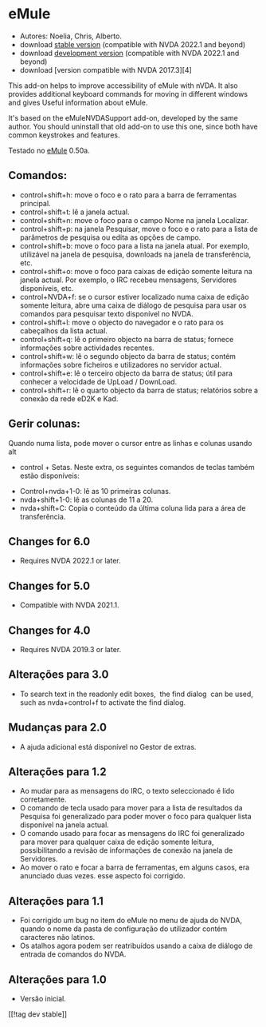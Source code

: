 # eMule #

*	Autores: Noelia, Chris, Alberto.
*	download [stable version][1] (compatible with NVDA 2022.1 and beyond)
*	download [development version][3] (compatible with NVDA 2022.1 and beyond)
*	download [version compatible with NVDA 2017.3][4]

This add-on helps to improve accessibility of eMule with nVDA.  It also
provides additional keyboard commands for moving in different windows and
gives Useful information about eMule.

It's based on the eMuleNVDASupport add-on, developed by the same author. You
should uninstall that old add-on to use this one, since both have common
keystrokes and features.

Testado no [eMule][2] 0.50a.

## Comandos: ##

*	control+shift+h: move o foco e o rato para a barra de ferramentas
  principal.
*	control+shift+t: lê a janela actual.
*	control+shift+n: move o foco para o campo Nome na janela Localizar.
*	control+shift+p: na janela Pesquisar, move o foco e o rato para a lista de
  parâmetros de pesquisa ou edita as opções de campo.
*	control+shift+b: move o foco para a lista na janela atual. Por exemplo,
  utilizável na janela de pesquisa, downloads na janela de transferência,
  etc.
*	control+shift+o: move o foco para caixas de edição somente leitura na
  janela actual. Por exemplo, o IRC recebeu mensagens, Servidores
  disponíveis, etc.
*	control+NVDA+f: se o cursor estiver localizado numa caixa de edição
  somente leitura, abre uma caixa de diálogo de pesquisa para usar os
  comandos para pesquisar texto disponível no NVDA.
*	control+shift+l: move o objecto do navegador e o rato para os cabeçalhos
  da lista actual.
*	control+shift+q: lê o primeiro objecto na barra de status; fornece
  informações sobre actividades recentes.
*	control+shift+w: lê o segundo objecto da barra de status; contém
  informações sobre ficheiros e utilizadores no servidor actual.
*	control+shift+e: lê o terceiro objecto da barra de status; útil para
  conhecer a velocidade de UpLoad / DownLoad.
*	control+shift+r: lê o quarto objecto da barra de status; relatórios sobre
  a conexão da rede eD2K e Kad.

## Gerir colunas: ##

Quando numa lista, pode mover o cursor entre as linhas e colunas usando alt
+ control + Setas. Neste extra, os seguintes comandos de teclas também estão
disponíveis:

*	Control+nvda+1-0: lê as 10 primeiras colunas.
*	nvda+shift+1-0: lê as colunas de 11 a 20.
*	nvda+shift+C: Copia o conteúdo da última coluna lida para a área de
  transferência.

## Changes for 6.0
*	Requires NVDA 2022.1 or later.

## Changes for 5.0
*	Compatible with NVDA 2021.1.

## Changes for 4.0 ##
*	Requires NVDA 2019.3 or later.

## Alterações para 3.0 ##
*	 To search text in the readonly edit boxes,  the find dialog  can be used,
   such as nvda+control+f to activate the find dialog.

## Mudanças para 2.0 ##
*	 A ajuda adicional está disponível no Gestor de extras.

## Alterações para 1.2 ##
*	 Ao mudar para as mensagens do IRC, o texto seleccionado é lido
   corretamente.
*	 O comando de tecla usado para mover para a lista de resultados da
   Pesquisa foi generalizado para poder mover o foco para qualquer lista
   disponível na janela actual.
*	 O comando usado para focar as mensagens do IRC foi generalizado para
   mover para qualquer caixa de edição somente leitura, possibilitando a
   revisão de informações de conexão na janela de Servidores.
*	 Ao mover o rato e focar a barra de ferramentas, em alguns casos,  era
   anunciado duas vezes. esse aspecto foi corrigido.

## Alterações para 1.1 ##
*	 Foi corrigido um bug no item do eMule no menu de ajuda do NVDA, quando o
   nome da pasta de configuração do utilizador contém caracteres não
   latinos.
*	 Os atalhos agora podem ser reatribuídos usando a caixa de diálogo de
   entrada de comandos do NVDA.

## Alterações para 1.0 ##
*	 Versão inicial.

[[!tag dev stable]]

[1]: https://addons.nvda-project.org/files/get.php?file=em

[2]: https://www.emule-project.net

[3]: https://addons.nvda-project.org/files/get.php?file=em-dev
